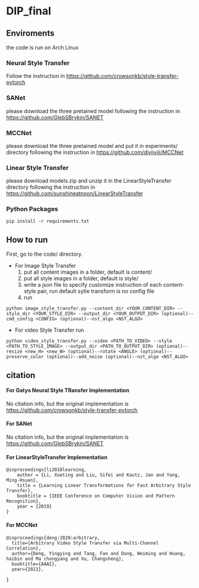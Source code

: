 # DIP_final


## Enviroments

the code is run on Arch Linux

### Neural Style Transfer
Follow the instruction in https://github.com/crowsonkb/style-transfer-pytorch

### SANet
please download the three pretained model following the instruction in https://github.com/GlebSBrykin/SANET

### MCCNet
please download the three pretained model and put it in experiments/ directory following the instruction in https://github.com/diyiiyiii/MCCNet

### Linear Style Transfer
please download models.zip and unzip it in the LinearStyleTransfer directory following the instruction in https://github.com/sunshineatnoon/LinearStyleTransfer


### Python Packages
```
pip install -r requirements.txt
```


## How to run
First, go to the code/ directory. 
* For Image Style Transfer
  1. put all content images in a folder, default is content/
  2. put all style images in a folder, default is style/
  3. write a json file to specify customize instruction of each content-style pair, run default sytle transform is no config file
  4. run 
```
python image_style_transfer.py --content_dir <YOUR_CONTENT_DIR> --style_dir <YOUR_STYLE_DIR> --output_dir <YOUR_OUTPUT_DIR> (optional)--cmd_config <CONFIG> (optional)--nst_algo <NST_ALGO>
```

* For video Style Transfer
run
```
python video_style_transfer.py --video <PATH_TO_VIDEO> --style <PATH_TO_STYLE_IMAGE> --output_dir <PATH_TO_OUTPUT_DIR> (optional)--resize <new_H> <new_W> (optional)--rotate <ANGLE> (optional)--preserve_color (optional)--add_noise (optional)--nst_algo <NST_ALGO>
```








## citation

#### For Gatys Neural Style TRansfer Implementation
No citation info, but the original implementation is https://github.com/crowsonkb/style-transfer-pytorch

#### For SANet
No citation info, but the original implementation is https://github.com/GlebSBrykin/SANET

#### For LinearStyleTransfer Implementation
```
@inproceedings{li2018learning,
    author = {Li, Xueting and Liu, Sifei and Kautz, Jan and Yang, Ming-Hsuan},
    title = {Learning Linear Transformations for Fast Arbitrary Style Transfer},
    booktitle = {IEEE Conference on Computer Vision and Pattern Recognition},
    year = {2019}
}
```

#### For MCCNet
```
@inproceedings{deng:2020:arbitrary,
  title={Arbitrary Video Style Transfer via Multi-Channel Correlation},
  author={Deng, Yingying and Tang, Fan and Dong, Weiming and Huang, haibin and Ma chongyang and Xu, Changsheng},
  booktitle={AAAI},
  year={2021},
 
}
```